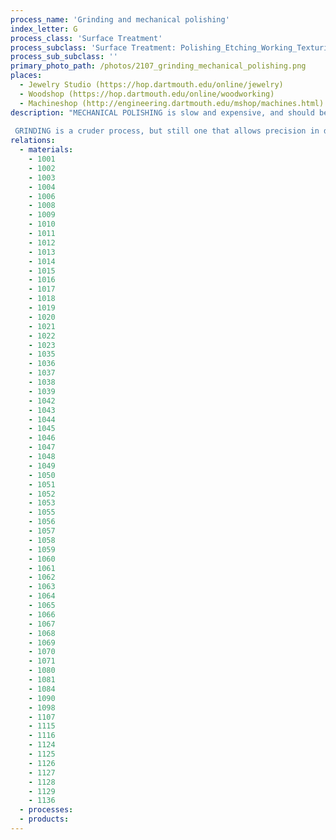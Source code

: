 ```yaml
---
process_name: 'Grinding and mechanical polishing'
index_letter: G
process_class: 'Surface Treatment'
process_subclass: 'Surface Treatment: Polishing_Etching_Working_Texturing'
process_sub_subclass: ''
primary_photo_path: /photos/2107_grinding_mechanical_polishing.png
places: 
  - Jewelry Studio (https://hop.dartmouth.edu/online/jewelry)
  - Woodshop (https://hop.dartmouth.edu/online/woodworking)
  - Machineshop (http://engineering.dartmouth.edu/mshop/machines.html)
description: "MECHANICAL POLISHING is slow and expensive, and should be used only when absolutely necessary. There are many variants, among them: lapping, honing and polishing. All make use of a fine abrasive, suspended in wax, oil or some other fluid, that is rubbed against the surface to be polished by a polishing disk, a belt or a shaped former.
 
 GRINDING is a cruder process, but still one that allows precision in dimensioning and finishing a surface. It works best on hard surfaces; soft surfaces smear and contaminate ('glaze') the grinding wheel."
relations: 
  - materials: 
    - 1001
    - 1002
    - 1003
    - 1004
    - 1006
    - 1008
    - 1009
    - 1010
    - 1011
    - 1012
    - 1013
    - 1014
    - 1015
    - 1016
    - 1017
    - 1018
    - 1019
    - 1020
    - 1021
    - 1022
    - 1023
    - 1035
    - 1036
    - 1037
    - 1038
    - 1039
    - 1042
    - 1043
    - 1044
    - 1045
    - 1046
    - 1047
    - 1048
    - 1049
    - 1050
    - 1051
    - 1052
    - 1053
    - 1055
    - 1056
    - 1057
    - 1058
    - 1059
    - 1060
    - 1061
    - 1062
    - 1063
    - 1064
    - 1065
    - 1066
    - 1067
    - 1068
    - 1069
    - 1070
    - 1071
    - 1080
    - 1081
    - 1084
    - 1090
    - 1098
    - 1107
    - 1115
    - 1116
    - 1124
    - 1125
    - 1126
    - 1127
    - 1128
    - 1129
    - 1136
  - processes: 
  - products: 
---
```

